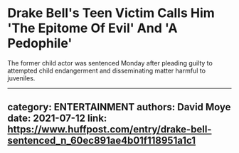 # Drake Bell's Teen Victim Calls Him 'The Epitome Of Evil' And 'A Pedophile'

The former child actor was sentenced Monday after pleading guilty to attempted child endangerment and disseminating matter harmful to juveniles.

---
category: ENTERTAINMENT
authors: David Moye
date: 2021-07-12
link: https://www.huffpost.com/entry/drake-bell-sentenced_n_60ec891ae4b01f118951a1c1
---
